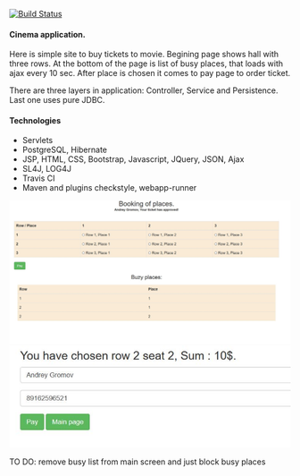 [![Build Status](https://travis-ci.org/baratrumus/toDoList.svg?branch=master)](https://travis-ci.org/baratrumus/cinema)

#### Cinema application.

Here is simple site to buy tickets to movie. Begining page shows hall with three rows.
At the bottom of the page is list of busy places, that loads with ajax every 10 sec.
After place is chosen it comes to pay page to order ticket.

There are three layers in application: Controller, Service and Persistence.
Last one uses pure JDBC.
  

#### Technologies
* Servlets
* PostgreSQL, Hibernate
* JSP, HTML, CSS, Bootstrap, Javascript, JQuery, JSON, Ajax
* SL4J, LOG4J
* Travis CI
* Maven and plugins checkstyle, webapp-runner


![Main screen](https://github.com/baratrumus/Cinema/raw/master/readMeFiles/hall.JPG)
![pay screen](https://github.com/baratrumus/Cinema/raw/master/readMeFiles/pay.JPG)

TO DO:
remove busy list from main screen and just block busy places


 
 
 